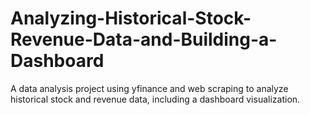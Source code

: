 # Analyzing-Historical-Stock-Revenue-Data-and-Building-a-Dashboard
A data analysis project using yfinance and web scraping to analyze historical stock and revenue data, including a dashboard visualization.
